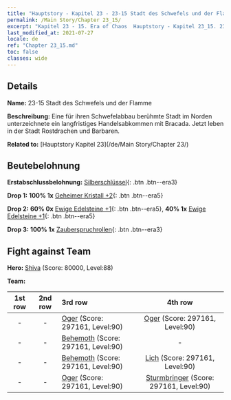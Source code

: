 ```yaml
---
title: "Hauptstory - Kapitel 23 - 23-15 Stadt des Schwefels und der Flamme"
permalink: /Main Story/Chapter 23_15/
excerpt: "Kapitel 23 - 15. Era of Chaos  Hauptstory - Kapitel 23_15. 23-15 Stadt des Schwefels und der Flamme"
last_modified_at: 2021-07-27
locale: de
ref: "Chapter 23_15.md"
toc: false
classes: wide
---
```


## Details

 **Name:** 23-15 Stadt des Schwefels und der Flamme

 **Beschreibung:** Eine für ihren Schwefelabbau berühmte Stadt im Norden unterzeichnete ein langfristiges Handelsabkommen mit Bracada. Jetzt leben in der Stadt Rostdrachen und Barbaren.

 **Related to:** [Hauptstory Kapitel 23](/de/Main Story/Chapter 23/)

## Beutebelohnung

 **Erstabschlussbelohnung:** [Silberschlüssel](/ItemsDE/con_693/){: .btn .btn--era3}

 **Drop 1:** **100% 1x** [Geheimer Kristall +2](/ItemsDE/mat_80/){: .btn .btn--era5}

 **Drop 2:** **60% 0x** [Ewige Edelsteine +1](/ItemsDE/mat_72/){: .btn .btn--era5}, **40% 1x** [Ewige Edelsteine +1](/ItemsDE/mat_72/){: .btn .btn--era5}

 **Drop 3:** **100% 1x** [Zauberspruchrollen](/ItemsDE/con_694/){: .btn .btn--era3}


## Fight against Team
 **Hero:** [Shiva](/de/heroes/Shiva/) (Score: 80000, Level:88)

 **Team:**


  | 1st row | 2nd row | 3rd row | 4th row |
  |:----:|:----:|:----|:----:|
  | - | - | [Oger](/de/units/Ogre/) (Score: 297161, Level:90)  | [Oger](/de/units/Ogre/) (Score: 297161, Level:90)  |
  | - | - | [Behemoth](/de/units/Behemoth/) (Score: 297161, Level:90)  | - |
  | - | - | [Behemoth](/de/units/Behemoth/) (Score: 297161, Level:90)  | [Lich](/de/units/Lich/) (Score: 297161, Level:90)  |
  | - | - | [Oger](/de/units/Ogre/) (Score: 297161, Level:90)  | [Sturmbringer](/de/units/Stormbringer/) (Score: 297161, Level:90)  |


